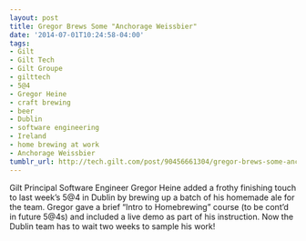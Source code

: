 ```yaml
---
layout: post
title: Gregor Brews Some "Anchorage Weissbier"
date: '2014-07-01T10:24:58-04:00'
tags:
- Gilt
- Gilt Tech
- Gilt Groupe
- gilttech
- 5@4
- Gregor Heine
- craft brewing
- beer
- Dublin
- software engineering
- Ireland
- home brewing at work
- Anchorage Weissbier
tumblr_url: http://tech.gilt.com/post/90456661304/gregor-brews-some-anchorage-weissbier
---
```


Gilt Principal Software Engineer Gregor Heine added a frothy finishing touch to last week’s 5@4 in Dublin by brewing up a batch of his homemade ale for the team. Gregor gave a brief “Intro to Homebrewing” course (to be cont’d in future 5@4s) and included a live demo as part of his instruction. Now the Dublin team has to wait two weeks to sample his work!
